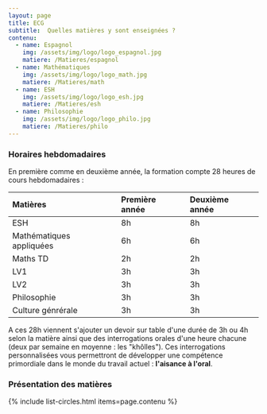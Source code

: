 ```yaml
---
layout: page
title: ECG
subtitle:  Quelles matières y sont enseignées ?
contenu:
  - name: Espagnol
    img: /assets/img/logo/logo_espagnol.jpg
    matiere: /Matieres/espagnol
  - name: Mathématiques
    img: /assets/img/logo/logo_math.jpg
    matiere: /Matieres/math
  - name: ESH
    img: /assets/img/logo/logo_esh.jpg
    matiere: /Matieres/esh
  - name: Philosophie
    img: /assets/img/logo/logo_philo.jpg
    matiere: /Matieres/philo
---
```


### Horaires hebdomadaires ###

En première comme en deuxième année, la formation compte 28 heures de cours hebdomadaires :

| Matières | Première année | Deuxième année |
| :------ |:--- | :--- |
| ESH | 8h | 8h |
| Mathématiques appliquées | 6h | 6h |
| Maths TD | 2h | 2h |
| LV1 | 3h | 3h |
| LV2 | 3h | 3h |
| Philosophie | 3h | 3h |
| Culture génrérale | 3h | 3h |

A ces 28h viennent s'ajouter un devoir sur table d'une durée de 3h ou 4h selon la matière ainsi que des interrogations
 orales d'une heure chacune (deux par semaine en moyenne : les  "khôlles"). Ces interrogations personnalisées vous permettront de développer une compétence primordiale dans le monde du travail actuel : **l'aisance à l'oral**.
 
 ### Présentation des matières ###
 
{% include list-circles.html items=page.contenu %}


